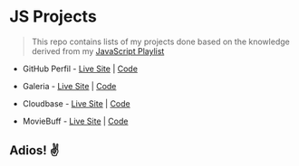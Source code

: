 # JS Projects

> This repo contains lists of my projects done based on the knowledge derived from my [JavaScript Playlist](https://github.com/blade-01/js-playlist)

- GitHub Perfil - [Live Site](https://git-perfil.netlify.app/) | [Code](https://github.com/blade-01/js-projects/tree/github-profile)

- Galeria - [Live Site](https://lagalerie.netlify.app/) | [Code](https://github.com/blade-01/js-projects/tree/galeria)

- Cloudbase - [Live Site](https://cloudbase.netlify.app/) | [Code](https://github.com/blade-01/js-projects/tree/weather-app)

- MovieBuff - [Live Site](https://movie-bufff.netlify.app/) | [Code](https://github.com/blade-01/js-projects/tree/movie-buff)

## Adios! ✌
